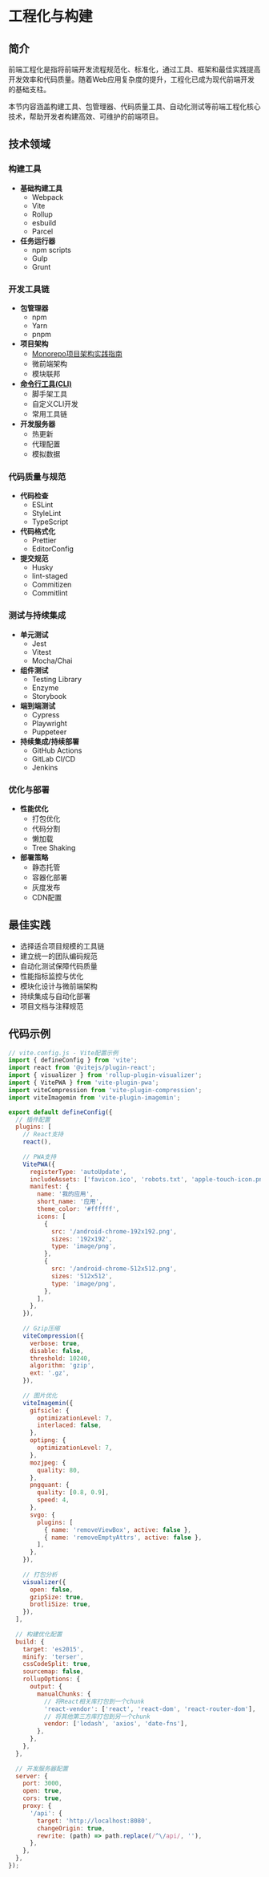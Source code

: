 # 工程化与构建

## 简介

前端工程化是指将前端开发流程规范化、标准化，通过工具、框架和最佳实践提高开发效率和代码质量。随着Web应用复杂度的提升，工程化已成为现代前端开发的基础支柱。

本节内容涵盖构建工具、包管理器、代码质量工具、自动化测试等前端工程化核心技术，帮助开发者构建高效、可维护的前端项目。

## 技术领域

### 构建工具
- **基础构建工具**
  - Webpack
  - Vite
  - Rollup
  - esbuild
  - Parcel
- **任务运行器**
  - npm scripts
  - Gulp
  - Grunt

### 开发工具链
- **包管理器**
  - npm
  - Yarn
  - pnpm
- **项目架构**
  - [Monorepo项目架构实践指南](./Monorepo项目架构实践指南.md)
  - 微前端架构
  - 模块联邦
- **[命令行工具(CLI)](./前端CLI工具开发与应用.md)**
  - 脚手架工具
  - 自定义CLI开发
  - 常用工具链
- **开发服务器**
  - 热更新
  - 代理配置
  - 模拟数据

### 代码质量与规范
- **代码检查**
  - ESLint
  - StyleLint
  - TypeScript
- **代码格式化**
  - Prettier
  - EditorConfig
- **提交规范**
  - Husky
  - lint-staged
  - Commitizen
  - Commitlint

### 测试与持续集成
- **单元测试**
  - Jest
  - Vitest
  - Mocha/Chai
- **组件测试**
  - Testing Library
  - Enzyme
  - Storybook
- **端到端测试**
  - Cypress
  - Playwright
  - Puppeteer
- **持续集成/持续部署**
  - GitHub Actions
  - GitLab CI/CD
  - Jenkins

### 优化与部署
- **性能优化**
  - 打包优化
  - 代码分割
  - 懒加载
  - Tree Shaking
- **部署策略**
  - 静态托管
  - 容器化部署
  - 灰度发布
  - CDN配置

## 最佳实践

- 选择适合项目规模的工具链
- 建立统一的团队编码规范
- 自动化测试保障代码质量
- 性能指标监控与优化
- 模块化设计与微前端架构
- 持续集成与自动化部署
- 项目文档与注释规范

## 代码示例

```js
// vite.config.js - Vite配置示例
import { defineConfig } from 'vite';
import react from '@vitejs/plugin-react';
import { visualizer } from 'rollup-plugin-visualizer';
import { VitePWA } from 'vite-plugin-pwa';
import viteCompression from 'vite-plugin-compression';
import viteImagemin from 'vite-plugin-imagemin';

export default defineConfig({
  // 插件配置
  plugins: [
    // React支持
    react(),
    
    // PWA支持
    VitePWA({
      registerType: 'autoUpdate',
      includeAssets: ['favicon.ico', 'robots.txt', 'apple-touch-icon.png'],
      manifest: {
        name: '我的应用',
        short_name: '应用',
        theme_color: '#ffffff',
        icons: [
          {
            src: '/android-chrome-192x192.png',
            sizes: '192x192',
            type: 'image/png',
          },
          {
            src: '/android-chrome-512x512.png',
            sizes: '512x512',
            type: 'image/png',
          },
        ],
      },
    }),
    
    // Gzip压缩
    viteCompression({
      verbose: true,
      disable: false,
      threshold: 10240,
      algorithm: 'gzip',
      ext: '.gz',
    }),
    
    // 图片优化
    viteImagemin({
      gifsicle: {
        optimizationLevel: 7,
        interlaced: false,
      },
      optipng: {
        optimizationLevel: 7,
      },
      mozjpeg: {
        quality: 80,
      },
      pngquant: {
        quality: [0.8, 0.9],
        speed: 4,
      },
      svgo: {
        plugins: [
          { name: 'removeViewBox', active: false },
          { name: 'removeEmptyAttrs', active: false },
        ],
      },
    }),
    
    // 打包分析
    visualizer({
      open: false,
      gzipSize: true,
      brotliSize: true,
    }),
  ],
  
  // 构建优化配置
  build: {
    target: 'es2015',
    minify: 'terser',
    cssCodeSplit: true,
    sourcemap: false,
    rollupOptions: {
      output: {
        manualChunks: {
          // 将React相关库打包到一个chunk
          'react-vendor': ['react', 'react-dom', 'react-router-dom'],
          // 将其他第三方库打包到另一个chunk
          vendor: ['lodash', 'axios', 'date-fns'],
        },
      },
    },
  },
  
  // 开发服务器配置
  server: {
    port: 3000,
    open: true,
    cors: true,
    proxy: {
      '/api': {
        target: 'http://localhost:8080',
        changeOrigin: true,
        rewrite: (path) => path.replace(/^\/api/, ''),
      },
    },
  },
});
``` 
